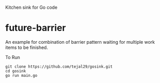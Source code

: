 Kitchen sink for Go code


future-barrier
====
An example for combination of barrier pattern waiting for multiple work items to be finished.

To Run
```
git clone https://github.com/tejal29/gosink.git
cd gosink
go run main.go
```
